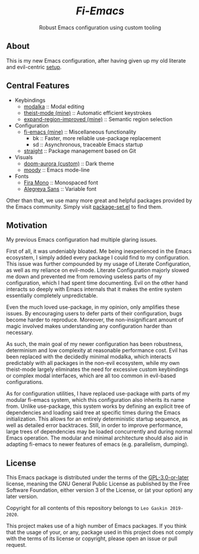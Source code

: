 <div align="center">
    <h1><i>Fi-Emacs</i></h1>
    Robust Emacs configuration using custom tooling
</div>

## About

This is my new Emacs configuration, after having given up my old literate and evil-centric [setup](https://github.com/leotaku/literate-emacs).

## Central Features

+ Keybindings
  + [modalka](https://github.com/mrkkrp/modalka) :: Modal editing
  + [theist-mode (mine)](https://github.com/leotaku/theist-mode) :: Automatic efficient keystrokes
  + [expand-region-improved (mine)](https://github.com/leotaku/expand-region-improved) :: Semantic region selection
+ Configuration
  + [fi-emacs (mine)](https://github.com/leotaku/fi-emacs) :: Miscellaneous functionality
    + bk :: Faster, more reliable use-package replacement
    + sd :: Asynchronous, traceable Emacs startup
  + [straight](https://github.com/raxod502/straight.el) :: Package management based on Git
+ Visuals
  + [doom-aurora (custom)](https://github.com/leotaku/emacs-doom-themes) :: Dark theme
  + [moody](https://github.com/tarsius/moody) :: Emacs mode-line
+ Fonts
  + [Fira Mono](https://github.com/mozilla/Fira) :: Monospaced font
  + [Alegreya Sans](https://github.com/huertatipografica/Alegreya-Sans) :: Variable font

Other than that, we use many more great and helpful packages provided by the Emacs community.
Simply visit [package-set.el](package-set.el) to find them.

## Motivation

My previous Emacs configuration had multiple glaring issues.

First of all, it was undeniably bloated.
Me being inexperienced in the Emacs ecosystem, I simply added every package I could find to my configuration.
This issue was further compounded by my usage of Literate Configuration, as well as my reliance on evil-mode.
Literate Configuration majorly slowed me down and prevented me from removing useless parts of my configuration, which I had spent time documenting.
Evil on the other hand interacts so deeply with Emacs internals that it makes the entire system essentially completely unpredictable.

Even the much loved use-package, in my opinion, only amplifies these issues.
By encouraging users to defer parts of their configuration, bugs become harder to reproduce.
Moreover, the non-insignificant amount of magic involved makes understanding any configuration harder than necessary.

As such, the main goal of my newer configuration has been robustness, determinism and low complexity at reasonable performance cost.
Evil has been replaced with the decidedly minimal modalka, which interacts predictably with all packages in the non-evil ecosystem, while my own theist-mode largely eliminates the need for excessive custom keybindings or complex modal interfaces, which are all too common in evil-based configurations.

As for configuration utilities, I have replaced use-package with parts of my modular fi-emacs system, which this configuration also inherits its name from.
Unlike use-package, this system works by defining an explicit tree of dependencies and loading said tree at specific times during the Emacs initialization.
This allows for an entirely deterministic startup sequence, as well as detailed error backtraces.
Still, in order to improve performance, large trees of dependencies may be loaded concurrently and during normal Emacs operation.
The modular and minimal architecture should also aid in adapting fi-emacs to newer features of emacs (e.g. parallelism, dumping).

## License

This Emacs package is distributed under the terms of the [GPL-3.0-or-later](LICENSE) license, meaning the GNU General Public License as published by the Free Software Foundation, either version 3 of the License, or (at your option) any later version.

Copyright for all contents of this repository belongs to `Leo Gaskin 2019-2020`.

This project makes use of a high number of Emacs packages.
If you think that the usage of your, or any, package used in this project does not comply with the terms of its license or copyright, please open an issue or pull request.
